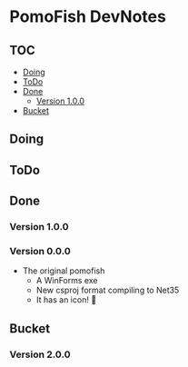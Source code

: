 # PomoFish DevNotes #

## TOC ##

+ [Doing](#Doing)
+ [ToDo](#ToDo)
+ [Done](#Done)
    + [Version 1.0.0](#Version-1.0.0)
+ [Bucket](#Bucket)



## Doing ##

## ToDo

## Done ##

### Version 1.0.0 ###

### Version 0.0.0 ###

+ The original pomofish
    + A WinForms exe
    + New csproj format compiling to Net35
    + It has an icon! 🤯

## Bucket ##

### Version 2.0.0 ###